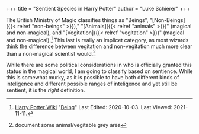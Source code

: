 +++
title = "Sentient Species in Harry Potter"
author = "Luke Schierer"
+++

The British Ministry of Magic classifies things as "Beings", "[Non-Beings]({{< relref "non-beings" >}}),"
"[Animals]({{< relref "animals" >}})" (magical and non-magical), and "[Vegitation]({{< relref "vegitation" >}})" 
(magical and non-magical).[^211111-2]  This last is really an implicet
category, as most wizards think the difference between vegitation and
non-vegitation much more clear than a non-magical scientist would.[^211111-1]

While there are some political considerations in who is officially granted this
status in the magical world, I am going to classify based on sentience.  While
this is somewhat murky, as it is possible to have both different kinds of
inteligence and different possible ranges of inteligence and yet still be
sentient, it is the *right* definition.

[^211111-1]: document some animal/vegitable grey area

[^211111-2]: [Harry Potter Wiki](https://harrypotter.fandom.com/wiki)
    "[Being](https://harrypotter.fandom.com/wiki/Being)"
    Last Edited: 2020-10-03. Last Viewed: 2021-11-11.
